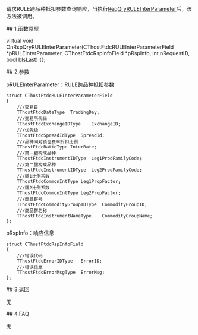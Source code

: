 <p>请求RULE跨品种抵扣参数查询响应，当执行<a href="../../CTHOSTFTDCTRADERSPI/REQQRYRULEINTERPARAMETER/">ReqQryRULEInterParameter</a>后，该方法被调用。</p>
<span class="anchor" id="6523db51-a9d7-4ca2-9d9a-18d193976610"></span>
## 1.函数原型
<p>virtual void OnRspQryRULEInterParameter(CThostFtdcRULEInterParameterField *pRULEInterParameter, CThostFtdcRspInfoField *pRspInfo, int nRequestID, bool bIsLast) {};</p>
<span class="anchor" id="5cef7278-6daa-4cec-b9f6-9c03af102cfc"></span>
## 2.参数
<p>pRULEInterParameter：RULE跨品种抵扣参数</p>
<pre><code>struct CThostFtdcRULEInterParameterField
{
    ///交易日
    TThostFtdcDateType  TradingDay;
    ///交易所代码
    TThostFtdcExchangeIDType    ExchangeID;
    ///优先级
    TThostFtdcSpreadIdType  SpreadId;
    ///品种间对锁仓费率折扣比例
    TThostFtdcRatioType InterRate;
    ///第一腿构成品种
    TThostFtdcInstrumentIDType  Leg1ProdFamilyCode;
    ///第二腿构成品种
    TThostFtdcInstrumentIDType  Leg2ProdFamilyCode;
    ///腿1比例系数
    TThostFtdcCommonIntType Leg1PropFactor;
    ///腿2比例系数
    TThostFtdcCommonIntType Leg2PropFactor;
    ///商品群号
    TThostFtdcCommodityGroupIDType  CommodityGroupID;
    ///商品群名称
    TThostFtdcInstrumentNameType    CommodityGroupName;
};
</code></pre>
<p>pRspInfo：响应信息</p>
<pre><code>struct CThostFtdcRspInfoField
{
    ///错误代码
    TThostFtdcErrorIDType   ErrorID;
    ///错误信息
    TThostFtdcErrorMsgType  ErrorMsg;
};
</code></pre>
<span class="anchor" id="ff32da81-ec19-4fe0-9f03-c2c222579d1a"></span>
## 3.返回
<p>无</p>
<span class="anchor" id="5fae7f48-9436-4f52-9847-8071288b79e6"></span>
## 4.FAQ
<p>无</p>
